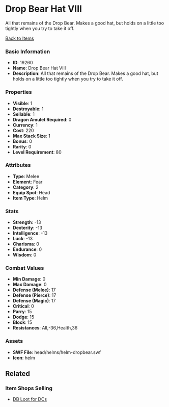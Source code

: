 # Drop Bear Hat VIII

All that remains of the Drop Bear. Makes a good hat, but holds on a little too tightly when you try to take it off.

[Back to Items](../items.md)

### Basic Information

- **ID**: 19260
- **Name**: Drop Bear Hat VIII
- **Description**: All that remains of the Drop Bear. Makes a good hat, but holds on a little too tightly when you try to take it off.

### Properties

- **Visible**: 1
- **Destroyable**: 1
- **Sellable**: 1
- **Dragon Amulet Required**: 0
- **Currency**: 1
- **Cost**: 220
- **Max Stack Size**: 1
- **Bonus**: 0
- **Rarity**: 0
- **Level Requirement**: 80

### Attributes

- **Type**: Melee
- **Element**: Fear
- **Category**: 2
- **Equip Spot**: Head
- **Item Type**: Helm

### Stats

- **Strength**: -13
- **Dexterity**: -13
- **Intelligence**: -13
- **Luck**: -13
- **Charisma**: 0
- **Endurance**: 0
- **Wisdom**: 0

### Combat Values

- **Min Damage**: 0
- **Max Damage**: 0
- **Defense (Melee)**: 17
- **Defense (Pierce)**: 17
- **Defense (Magic)**: 17
- **Critical**: 0
- **Parry**: 15
- **Dodge**: 15
- **Block**: 15
- **Resistances**: All,-36,Health,36

### Assets

- **SWF File**: head/helms/helm-dropbear.swf
- **Icon**: helm

## Related

### Item Shops Selling

- [DB Loot for DCs](../item-shops/647-db-loot-for-dcs.md)

